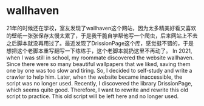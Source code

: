 # wallhaven
21年的时候还在学校，室友发现了wallhaven这个网站，因为太多精美好看又喜欢的壁纸一张张保存太慢太累了，于是我干脆自学帮他写一个爬虫，后来网站上不去之后脚本就没再用过了。最近发现了DrissionPage这个库，感觉挺不错的，于是想把这个老脚本重写翻写一下练练手，这个老脚本就扔这里不再动了。
In 2021, when I was still in school, my roommate discovered the website wallhaven. Since there were so many beautiful wallpapers that we liked, saving them one by one was too slow and tiring. So, I decided to self-study and write a crawler to help him. Later, when the website became inaccessible, the script was no longer used. Recently, I discovered the library DrissionPage, which seems quite good. Therefore, I want to rewrite and rewrite this old script to practice. This old script will be left here and no longer used.
